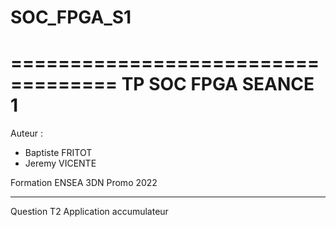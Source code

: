 # SOC_FPGA_S1
===================================
       TP SOC FPGA SEANCE 1
===================================
Auteur : 
   - Baptiste FRITOT
   - Jeremy VICENTE

Formation ENSEA 3DN
Promo 2022

----------------
Question T2
Application accumulateur
